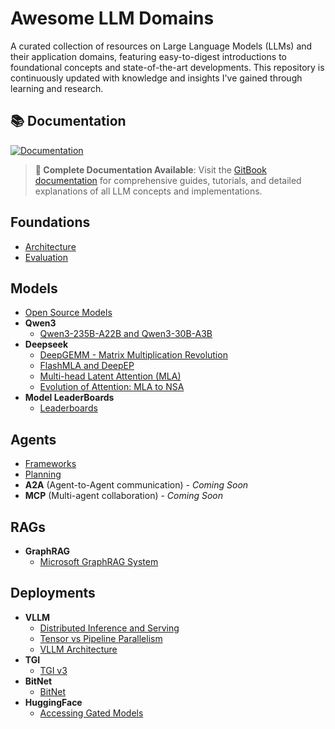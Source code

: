 # Awesome LLM Domains

A curated collection of resources on Large Language Models (LLMs) and their application domains, featuring easy-to-digest introductions to foundational concepts and state-of-the-art developments. This repository is continuously updated with knowledge and insights I've gained through learning and research.

## 📚 Documentation

[![Documentation](https://img.shields.io/badge/📖_Documentation-GitBook-blue?style=flat-square)](https://paradx.gitbook.io/awesome-llm-domains-1/)

> **📘 Complete Documentation Available**: Visit the [GitBook documentation](https://paradx.gitbook.io/awesome-llm-domains-1/) for comprehensive guides, tutorials, and detailed explanations of all LLM concepts and implementations.

## Foundations

- [Architecture](Foundations/Architecture.md)
- [Evaluation](Foundations/Evaluation.md)

## Models

- [Open Source Models](Models/Open_Source_Models.md)
- **Qwen3**
  - [Qwen3-235B-A22B and Qwen3-30B-A3B](Models/Qwen3/Qwen3-235B-A22B%20and%20Qwen3-30B-A3B.md)
- **Deepseek**
  - [DeepGEMM - Matrix Multiplication Revolution](Models/Deepseek/DeepGEMM%20-%20Understanding%20the%20Matrix%20Multiplication%20Revolution%20in%20AI.md)
  - [FlashMLA and DeepEP](Models/Deepseek/DeepSeek's%20Revolutionary%20AI%20Infrastructure%20-%20FlashMLA%20and%20DeepEP.md)
  - [Multi-head Latent Attention (MLA)](Models/Deepseek/MLA%20-%20Multi-head%20Latent%20Attention%20(MLA)%20-%20Making%20LLMs%20Faster%20and%20More%20Efficient.md)
  - [Evolution of Attention: MLA to NSA](Models/Deepseek/The%20Evolution%20of%20Attention%20From%20MLA%20to%20NSA.md)
- **Model LeaderBoards**
  - [Leaderboards](Models/Model%20LeaderBoards/Leaderboards.md)

## Agents

- [Frameworks](Agents/Frameworks.md)
- [Planning](Agents/Planning.md)
- **A2A** (Agent-to-Agent communication) - *Coming Soon*
- **MCP** (Multi-agent collaboration) - *Coming Soon*

## RAGs

- **GraphRAG**
  - [Microsoft GraphRAG System](RAGs/GraphRAG/Microsoft%20GraphRAG%20System.md)

## Deployments

- **VLLM**
  - [Distributed Inference and Serving](Deployments/VLLM/Distributed%20Inference%20and%20Serving.md)
  - [Tensor vs Pipeline Parallelism](Deployments/VLLM/Tensor%20Parallelism%20vs%20Pipeline%20Parallelism.md)
  - [VLLM Architecture](Deployments/VLLM/Understanding%20VLLM%20Architecture%20-%20From%20Request%20to%20Response.md)
- **TGI**
  - [TGI v3](Deployments/TGI/TGI%20v3.md)
- **BitNet**
  - [BitNet](Deployments/BitNet/BitNet.md)
- **HuggingFace**
  - [Accessing Gated Models](Deployments/HuggingFace/Accessing%20Gated%20Hugging%20Face%20Models.md)

